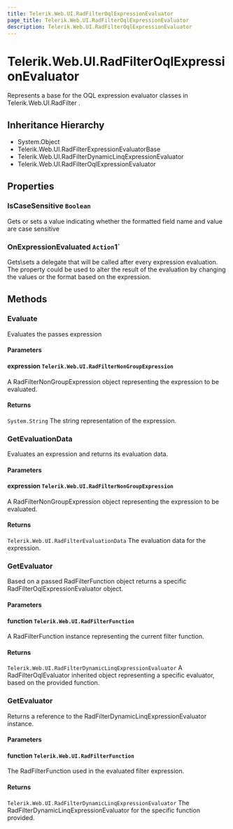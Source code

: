 ```yaml
---
title: Telerik.Web.UI.RadFilterOqlExpressionEvaluator
page_title: Telerik.Web.UI.RadFilterOqlExpressionEvaluator
description: Telerik.Web.UI.RadFilterOqlExpressionEvaluator
---
```


# Telerik.Web.UI.RadFilterOqlExpressionEvaluator

Represents a base for the OQL expression evaluator classes in Telerik.Web.UI.RadFilter .

## Inheritance Hierarchy

* System.Object
* Telerik.Web.UI.RadFilterExpressionEvaluatorBase
* Telerik.Web.UI.RadFilterDynamicLinqExpressionEvaluator
* Telerik.Web.UI.RadFilterOqlExpressionEvaluator

## Properties

###  IsCaseSensitive `Boolean`

Gets or sets a value indicating whether the formatted field name and value are case sensitive

###  OnExpressionEvaluated `Action`1`

Gets\sets a delegate that will be called after every expression evaluation.
            The property could be used to alter the result of the evaluation by changing
            the values or the format based on the expression.

## Methods

###  Evaluate

Evaluates the passes expression

#### Parameters

#### expression `Telerik.Web.UI.RadFilterNonGroupExpression`

A RadFilterNonGroupExpression object representing the expression
            to be evaluated.

#### Returns

`System.String` The string representation of the expression.

###  GetEvaluationData

Evaluates an expression and returns its evaluation data.

#### Parameters

#### expression `Telerik.Web.UI.RadFilterNonGroupExpression`

A RadFilterNonGroupExpression object representing the expression
            to be evaluated.

#### Returns

`Telerik.Web.UI.RadFilterEvaluationData` The evaluation data for the expression.

###  GetEvaluator

Based on a passed RadFilterFunction object returns a specific RadFilterOqlExpressionEvaluator object.

#### Parameters

#### function `Telerik.Web.UI.RadFilterFunction`

A RadFilterFunction instance representing the current filter function.

#### Returns

`Telerik.Web.UI.RadFilterDynamicLinqExpressionEvaluator` A RadFilterOqlEvaluator inherited object representing a specific evaluator, based on the 
            provided function.

###  GetEvaluator

Returns a reference to the RadFilterDynamicLinqExpressionEvaluator instance.

#### Parameters

#### function `Telerik.Web.UI.RadFilterFunction`

The RadFilterFunction used in the evaluated filter expression.

#### Returns

`Telerik.Web.UI.RadFilterDynamicLinqExpressionEvaluator` The RadFilterDynamicLinqExpressionEvaluator for the specific function provided.

